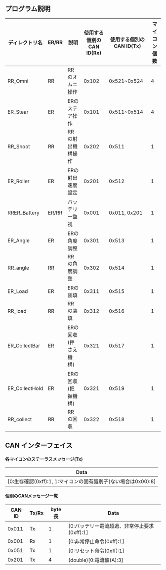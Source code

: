 ## プログラム説明

| ディレクトリ名        | ER/RR | 説明           | 使用する個別のCAN ID(Rx) | 使用する個別のCAN ID(Tx) | マイコン個数 |
|----------------|-------|--------------|-------------------|-------------------|--------|
| RR_Omni        | RR    | RRのオムニ操作     | 0x102             | 0x521~0x524       | 4      |
| ER_Stear       | ER    | ERのステア操作     | 0x101             | 0x511~0x514       | 4      |
| RR_Shoot       | RR    | RRの射出機構操作    | 0x202             | 0x511             | 1      |
| ER_Roller      | ER    | ERの射出速度設定    | 0x201             | 0x512             | 1      |
| RRER_Battery   | ER/RR | バッテリー監視      | 0x001             | 0x011, 0x201      | 1      |
| ER_Angle       | ER    | ERの角度調整      | 0x301             | 0x513             | 1      |
| RR_angle       | RR    | RRの角度調整      | 0x302             | 0x514             | 1      |
| ER_Load        | ER    | ERの装填        | 0x311             | 0x515             | 1      |
| RR_load        | RR    | RRの装填        | 0x312             | 0x516             | 1      |
| ER_CollectBar  | ER    | ERの回収(押さえ機構) | 0x321             | 0x517             | 1      |
| ER_CollectHold | ER    | ERの回収(把握機構)  | 0x321             | 0x519             | 1      |
| RR_collect     | RR    | RRの回収        | 0x322             | 0x518             | 1      |

## CAN インターフェイス

#### 各マイコンのステーラスメッセージ(Tx)
| Data                                                      |
|-----------------------------------------------------------|
| [0:生存確認(0xff):1, 1:マイコンの固有識別子(ない場合は0x00):8]               |      

#### 個別のCANメッセージ一覧
| CAN ID | Tx/Rx | byte長 | Data                         |
|--------|-------|-------|------------------------------|
| 0x011  | Tx    | 1     | [0:バッテリー電流超過、非常停止要求(0xff):1] |
| 0x001  | Rx    | 1     | [0:非常停止命令(0xff):1]           |
| 0x051  | Tx    | 1     | [0:リセット命令(0xff):1]           |
| 0x201  | Tx    | 4     | (double)[0:電流値(A):3]         |
